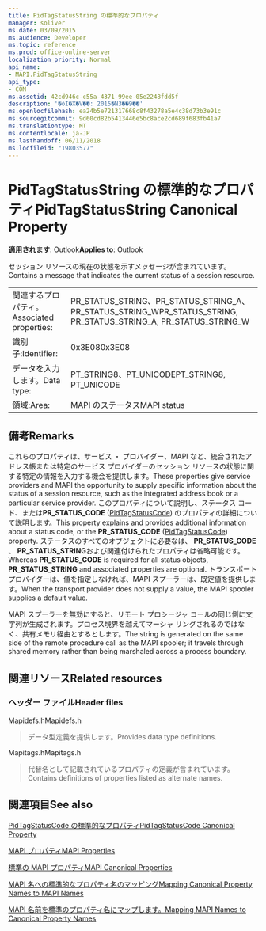 ```yaml
---
title: PidTagStatusString の標準的なプロパティ
manager: soliver
ms.date: 03/09/2015
ms.audience: Developer
ms.topic: reference
ms.prod: office-online-server
localization_priority: Normal
api_name:
- MAPI.PidTagStatusString
api_type:
- COM
ms.assetid: 42cd946c-c55a-4371-99ee-05e2248fdd5f
description: '�ŏI�X�V��: 2015�N3��9��'
ms.openlocfilehash: ea24b5e721317668c8f43278a5e4c38d73b3e91c
ms.sourcegitcommit: 9d60cd82b5413446e5bc8ace2cd689f683fb41a7
ms.translationtype: MT
ms.contentlocale: ja-JP
ms.lasthandoff: 06/11/2018
ms.locfileid: "19803577"
---
```

# <a name="pidtagstatusstring-canonical-property"></a><span data-ttu-id="2db0b-103">PidTagStatusString の標準的なプロパティ</span><span class="sxs-lookup"><span data-stu-id="2db0b-103">PidTagStatusString Canonical Property</span></span>

  
  
<span data-ttu-id="2db0b-104">**適用されます**: Outlook</span><span class="sxs-lookup"><span data-stu-id="2db0b-104">**Applies to**: Outlook</span></span> 
  
<span data-ttu-id="2db0b-105">セッション リソースの現在の状態を示すメッセージが含まれています。</span><span class="sxs-lookup"><span data-stu-id="2db0b-105">Contains a message that indicates the current status of a session resource.</span></span> 
  
|||
|:-----|:-----|
|<span data-ttu-id="2db0b-106">関連するプロパティ。</span><span class="sxs-lookup"><span data-stu-id="2db0b-106">Associated properties:</span></span>  <br/> |<span data-ttu-id="2db0b-107">PR_STATUS_STRING、PR_STATUS_STRING_A、PR_STATUS_STRING_W</span><span class="sxs-lookup"><span data-stu-id="2db0b-107">PR_STATUS_STRING, PR_STATUS_STRING_A, PR_STATUS_STRING_W</span></span>  <br/> |
|<span data-ttu-id="2db0b-108">識別子:</span><span class="sxs-lookup"><span data-stu-id="2db0b-108">Identifier:</span></span>  <br/> |<span data-ttu-id="2db0b-109">0x3E08</span><span class="sxs-lookup"><span data-stu-id="2db0b-109">0x3E08</span></span>  <br/> |
|<span data-ttu-id="2db0b-110">データを入力します。</span><span class="sxs-lookup"><span data-stu-id="2db0b-110">Data type:</span></span>  <br/> |<span data-ttu-id="2db0b-111">PT_STRING8、PT_UNICODE</span><span class="sxs-lookup"><span data-stu-id="2db0b-111">PT_STRING8, PT_UNICODE</span></span>  <br/> |
|<span data-ttu-id="2db0b-112">領域:</span><span class="sxs-lookup"><span data-stu-id="2db0b-112">Area:</span></span>  <br/> |<span data-ttu-id="2db0b-113">MAPI のステータス</span><span class="sxs-lookup"><span data-stu-id="2db0b-113">MAPI status</span></span>  <br/> |
   
## <a name="remarks"></a><span data-ttu-id="2db0b-114">備考</span><span class="sxs-lookup"><span data-stu-id="2db0b-114">Remarks</span></span>

<span data-ttu-id="2db0b-115">これらのプロパティは、サービス ・ プロバイダー、MAPI など、統合されたアドレス帳または特定のサービス プロバイダーのセッション リソースの状態に関する特定の情報を入力する機会を提供します。</span><span class="sxs-lookup"><span data-stu-id="2db0b-115">These properties give service providers and MAPI the opportunity to supply specific information about the status of a session resource, such as the integrated address book or a particular service provider.</span></span> <span data-ttu-id="2db0b-116">このプロパティについて説明し、ステータス コード、または**PR_STATUS_CODE** ([PidTagStatusCode](pidtagstatuscode-canonical-property.md)) のプロパティの詳細について説明します。</span><span class="sxs-lookup"><span data-stu-id="2db0b-116">This property explains and provides additional information about a status code, or the **PR_STATUS_CODE** ([PidTagStatusCode](pidtagstatuscode-canonical-property.md)) property.</span></span> <span data-ttu-id="2db0b-117">ステータスのすべてのオブジェクトに必要なは、 **PR_STATUS_CODE** 、 **PR_STATUS_STRING**および関連付けられたプロパティは省略可能です。</span><span class="sxs-lookup"><span data-stu-id="2db0b-117">Whereas **PR_STATUS_CODE** is required for all status objects, **PR_STATUS_STRING** and associated properties are optional.</span></span> <span data-ttu-id="2db0b-118">トランスポート プロバイダーは、値を指定しなければ、MAPI スプーラーは、既定値を提供します。</span><span class="sxs-lookup"><span data-stu-id="2db0b-118">When the transport provider does not supply a value, the MAPI spooler supplies a default value.</span></span> 
  
<span data-ttu-id="2db0b-119">MAPI スプーラーを無効にすると、リモート プロシージャ コールの同じ側に文字列が生成されます。プロセス境界を越えてマーシャ リングされるのではなく、共有メモリ経由とするとします。</span><span class="sxs-lookup"><span data-stu-id="2db0b-119">The string is generated on the same side of the remote procedure call as the MAPI spooler; it travels through shared memory rather than being marshaled across a process boundary.</span></span>
  
## <a name="related-resources"></a><span data-ttu-id="2db0b-120">関連リソース</span><span class="sxs-lookup"><span data-stu-id="2db0b-120">Related resources</span></span>

### <a name="header-files"></a><span data-ttu-id="2db0b-121">ヘッダー ファイル</span><span class="sxs-lookup"><span data-stu-id="2db0b-121">Header files</span></span>

<span data-ttu-id="2db0b-122">Mapidefs.h</span><span class="sxs-lookup"><span data-stu-id="2db0b-122">Mapidefs.h</span></span>
  
> <span data-ttu-id="2db0b-123">データ型定義を提供します。</span><span class="sxs-lookup"><span data-stu-id="2db0b-123">Provides data type definitions.</span></span>
    
<span data-ttu-id="2db0b-124">Mapitags.h</span><span class="sxs-lookup"><span data-stu-id="2db0b-124">Mapitags.h</span></span>
  
> <span data-ttu-id="2db0b-125">代替名として記載されているプロパティの定義が含まれています。</span><span class="sxs-lookup"><span data-stu-id="2db0b-125">Contains definitions of properties listed as alternate names.</span></span>
    
## <a name="see-also"></a><span data-ttu-id="2db0b-126">関連項目</span><span class="sxs-lookup"><span data-stu-id="2db0b-126">See also</span></span>



[<span data-ttu-id="2db0b-127">PidTagStatusCode の標準的なプロパティ</span><span class="sxs-lookup"><span data-stu-id="2db0b-127">PidTagStatusCode Canonical Property</span></span>](pidtagstatuscode-canonical-property.md)


[<span data-ttu-id="2db0b-128">MAPI プロパティ</span><span class="sxs-lookup"><span data-stu-id="2db0b-128">MAPI Properties</span></span>](mapi-properties.md)
  
[<span data-ttu-id="2db0b-129">標準の MAPI プロパティ</span><span class="sxs-lookup"><span data-stu-id="2db0b-129">MAPI Canonical Properties</span></span>](mapi-canonical-properties.md)
  
[<span data-ttu-id="2db0b-130">MAPI 名への標準的なプロパティ名のマッピング</span><span class="sxs-lookup"><span data-stu-id="2db0b-130">Mapping Canonical Property Names to MAPI Names</span></span>](mapping-canonical-property-names-to-mapi-names.md)
  
[<span data-ttu-id="2db0b-131">MAPI 名前を標準のプロパティ名にマップします。</span><span class="sxs-lookup"><span data-stu-id="2db0b-131">Mapping MAPI Names to Canonical Property Names</span></span>](mapping-mapi-names-to-canonical-property-names.md)


